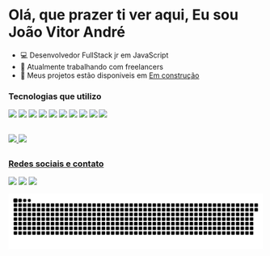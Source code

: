 # Olá, que prazer ti ver aqui, Eu sou João Vitor André

* 💻 Desenvolvedor FullStack jr em JavaScript
* 🔭 Atualmente trabalhando com freelancers
* 📖 Meus projetos estão disponiveis em [Em construção](https://)

  
### Tecnologias que utilizo
![](https://img.shields.io/badge/HTML5-E34F26?style=for-the-badge&logo=html5&logoColor=white)
![](https://img.shields.io/badge/CSS3-1572B6?style=for-the-badge&logo=css3&logoColor=white)
![](https://img.shields.io/badge/Sass-CC6699?style=for-the-badge&logo=sass&logoColor=white)
![](https://img.shields.io/badge/Bootstrap-563D7C?style=for-the-badge&logo=bootstrap&logoColor=white)
![](https://img.shields.io/badge/JavaScript-F7DF1E?style=for-the-badge&logo=javascript&logoColor=black)
![](https://img.shields.io/badge/Node.js-43853D?style=for-the-badge&logo=node.js&logoColor=white)
![](https://img.shields.io/badge/TypeScript-007ACC?style=for-the-badge&logo=typescript&logoColor=white)
![](https://img.shields.io/badge/Express.js-404D59?style=for-the-badge)
![](https://img.shields.io/badge/React-20232A?style=for-the-badge&logo=react&logoColor=61DAFB)
![](https://img.shields.io/badge/MongoDB-4EA94B?style=for-the-badge&logo=mongodb&logoColor=white)
##
<div>
  <a href="https://github.com/JvitorAndreF">
  <img height="180em" src="https://github-readme-stats.vercel.app/api?username=JvitorAndref&show_icons=true&theme=tokyonight"/>
  <img height="180em" src="https://github-readme-stats.vercel.app/api/top-langs/?username=JvitorAndref&layout=compact=true&theme=tokyonight"/>
 </div>
  
  ##
  ### Redes sociais e contato
  <div>
    <a href="https://www.instagram.com/vitor_zef/" target="_blank"><img src="https://img.shields.io/badge/Instagram-E4405F?style=for-the-badge&logo=instagram&logoColor=white" target="_blank"></a> 
    <a href="https://www.facebook.com/profile.php?id=100004583687399" target="_blank"><img src="https://img.shields.io/badge/Facebook-1877F2?style=for-the-badge&logo=facebook&logoColor=white" target="_blank"></a> 
    <a href="https://www.linkedin.com/in/jo%C3%A3o-vitor-68657a201/" target="_blank"><img src="https://img.shields.io/badge/LinkedIn-0077B5?style=for-the-badge&logo=linkedin&logoColor=white" target="_blank"></a> 
    
  </div>
  
  ![Snake animation](https://github.com/JvitorAndref/JvitorAndref/blob/output/github-contribution-grid-snake.svg)
